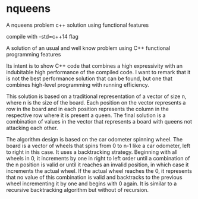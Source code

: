 # nqueens
A nqueens problem c++ solution using functional features

compile with -std=c++14 flag

A solution of an usual and well know problem using C++ functional programming features

Its intent is to show C++ code that combines a high expressivity with an indubitable high performance of the compiled code. I want to remark that it is not the best performance solution that can be found, but one that combines high-level programming with running efficiency.

This solution is based on a traditional representation of a vector of size n, where n is the size of the board. Each position on the vector represents a row in the board and in each position represents the column in the respective row where it is present a queen. The final solution is a combination of values in the vector that represents a board with queens not attacking each other.

The algorithm design is based on the car odometer spinning wheel. The board is a vector of wheels that spins from 0 to n-1 like a car odometer, left to right in this case. It uses a backtracking strategy. Beginning with all wheels in 0, it increments by one in right to left order until a combination of the n position is valid or until it reaches an invalid position, in which case it increments the actual wheel. If the actual wheel reaches the 0, it represents that no value of this combination is valid and backtracks to the previous wheel incrementing it by one and begins with 0 again. It is similar to a recursive backtracking algorithm but without of recursion.





